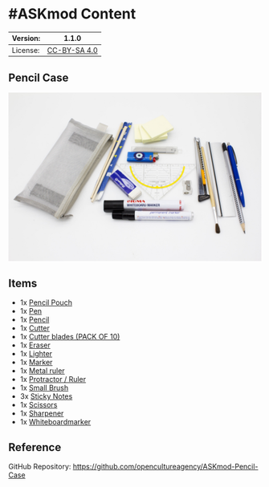 # #ASKmod Content

| Version: | 1.1.0        |
| -------- | ------------ |
| License: | [CC-BY-SA 4.0](LICENSE.md) |

## Pencil Case

![#ASKmod Pencil Case](https://raw.githubusercontent.com/opencultureagency/ASKmod-Pencil-Case/4d653e7e3629dd146fa3ed5914d2ecb90a04377e/images/askmod-pencil-case.jpg)

## Items

- 1x [Pencil Pouch](https://askotec.openculture.agency/product/pencil-pouch/)
- 1x [Pen](https://askotec.openculture.agency/product/pen/)
- 1x [Pencil](https://askotec.openculture.agency/product/pencil-eraser/)
- 1x [Cutter](https://askotec.openculture.agency/product/cutter/)
- 1x [Cutter blades (PACK OF 10)](https://askotec.openculture.agency/product/cutter-blades-pack-of-10/)
- 1x [Eraser](https://askotec.openculture.agency/product/eraser/)
- 1x [Lighter](https://askotec.openculture.agency/product/lighter/)
- 1x [Marker](https://askotec.openculture.agency/product/marker/)
- 1x [Metal ruler](https://askotec.openculture.agency/product/metal-ruler/)
- 1x [Protractor / Ruler](https://askotec.openculture.agency/product/protractor-ruler/)
- 1x [Small Brush](https://askotec.openculture.agency/product/small-brush/)
- 3x [Sticky Notes](https://askotec.openculture.agency/product/sticky-notes/)
- 1x [Scissors](https://askotec.openculture.agency/product/scissors/)
- 1x [Sharpener](https://askotec.openculture.agency/product/sharpener/)
- 1x [Whiteboardmarker](https://askotec.openculture.agency/product/whiteboardmarker/)

## Reference

GitHub Repository: https://github.com/opencultureagency/ASKmod-Pencil-Case